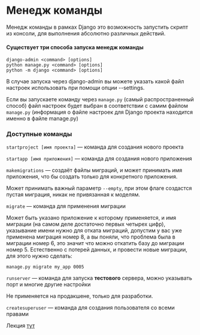 # Менедж команды

Менедж команды в рамках Django это возможность запустить скрипт из консоли, 
для выполнения абсолютно различных действий.

#### Существует три способа запуска менедж команды

```
django-admin <command> [options]
python manage.py <command> [options]
python -m django <command> [options]
```
В случае запуска через django-admin вы можете указать какой файл настроек использовать при помощи 
опции --settings.

Если вы запускаете команду через `manage.py` (самый распространенный способ)
файл настроек будет выбран в соответствии с самим файлом `manage.py` (информация о файле настроек для Django проекта находится именно в файле manage.py)

### Доступные команды

`startproject [имя проекта]` — команда для создания нового проекта

`startapp [имя приложения]` — команда для создания нового приложения

`makemigrations` — создаёт файлы миграций, и может принимать имя приложения, что бы создать только 
для конкретного приложения.

Может принимать важный параметр `--empty`, при этом флаге создастся пустая миграция, никак не 
привязанная к моделям.

`migrate` — команда для применения миграции

Может быть указано приложение к которому применяется, и имя миграции (на самом деле достаточно 
первых четырех цифр), указывание имени нужно для отката миграций, 
допустим у вас уже применена миграция номер 8, 
а вы поняли, что проблема была в миграции номер 6, это значит что можно откатить базу до миграции 
номер 5. Естественно с потерей данных, и провести новые миграции, для этого нужно сделать:
```
manage.py migrate my_app 0005
```

`runserver` — команда для запуска **тестового** сервера, можно указывать порт и многие другие настройки

Не применяется на продакшене, только для разработки.

`createsuperuser` — команда для создания пользователя со всеми правами


Лекция [тут](https://github.com/PonomaryovVladyslav/PythonCources/blob/master/lesson36.md)